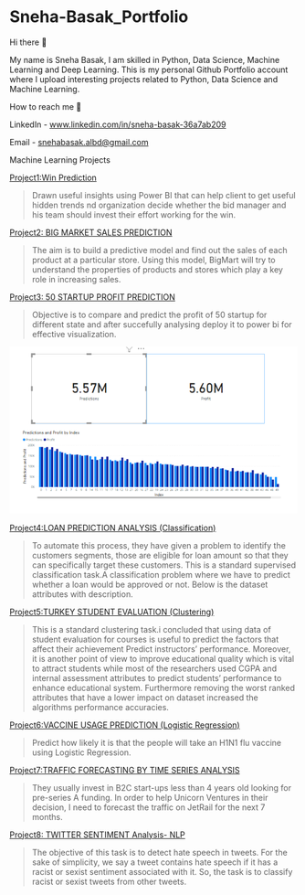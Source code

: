 # Sneha-Basak_Portfolio
Hi there 👋

My name is Sneha Basak, I am skilled in Python, Data Science, Machine Learning and Deep Learning. This is my personal Github Portfolio account where I upload interesting projects related to Python, Data Science and Machine Learning.

How to reach me 📱

LinkedIn - www.linkedin.com/in/sneha-basak-36a7ab209

Email - snehabasak.albd@gmail.com







Machine Learning Projects

[Project1:Win Prediction](https://github.com/Sneha05-analytic/Machine-Learning-Projects/blob/main/Win%20Prediction%20Analytics.pbix)

>Drawn useful insights using Power BI that can help client to get useful hidden trends nd organization decide whether the bid manager and his team should invest their effort working for the win.

[Project2: BIG MARKET SALES PREDICTION](https://github.com/Sneha05-analytic/Machine-Learning-Projects/blob/main/BIG%20MARKET%20sales%20prediction.ipynb)
 
> The aim is to build a predictive model and find out the sales of each product at a particular store.
> Using this model, BigMart will try to understand the properties of products and stores which play a key role in increasing sales.

[Project3: 50 STARTUP PROFIT PREDICTION](https://github.com/Sneha05-analytic/Machine-Learning-Projects/blob/main/50%20STARTUP%20PROFIT%20PREDICTION%202.ipynb)

> Objective is to compare and predict the profit of 50 startup for different state and after succefully analysing deploy it to power bi for effective visualization.


![](https://github.com/Sneha05-analytic/Sneha-Basak_Portfolio/blob/main/IMAGE/Capture.PNG)

[Project4:LOAN PREDICTION ANALYSIS (Classification)](https://github.com/Sneha05-analytic/Machine-Learning-Projects/blob/main/Loan%20prediction%20analysis%20%2Cclassification.ipynb)

> To automate this process, they have given a problem to identify the customers segments, those are eligible for loan amount so that they can specifically target these customers.
> This is a standard supervised classification task.A classification problem where we have to predict whether a loan would be approved or not. Below is the dataset attributes with   description.

[Project5:TURKEY STUDENT EVALUATION (Clustering)](https://github.com/Sneha05-analytic/Machine-Learning-Projects/blob/main/Turkey%20student%20evaluation%20.ipynb)

> This is a standard clustering task.i concluded that using data of student evaluation for courses is useful to predict the factors that affect their
  achievement 
> Predict instructors’ performance. Moreover, it is another point of view to improve educational quality which is vital to attract students while most of the researchers used CGPA   and internal assessment attributes to predict students’ performance to enhance educational system. 
> Furthermore removing the worst ranked attributes that have a lower impact on dataset increased the algorithms performance accuracies.

[Project6:VACCINE USAGE PREDICTION (Logistic Regression)](https://github.com/Sneha05-analytic/Machine-Learning-Projects/blob/main/Vaccine%20Usage%20Prediction%20LOGISTIC%20REGRESSION.ipynb)

> Predict how likely it is that the people will take an H1N1 flu vaccine using Logistic Regression.

[Project7:TRAFFIC FORECASTING BY TIME SERIES ANALYSIS](https://github.com/Sneha05-analytic/Machine-Learning-Projects/blob/main/Traffic%20forecasting%20by%20Time%20series%20analysis.ipynb)

> They usually invest in B2C start-ups less than 4 years old looking for pre-series A funding. In order to help Unicorn Ventures in their decision, I need to forecast the           traffic on JetRail for the next 7 months.

[Project8: TWITTER SENTIMENT Analysis- NLP](https://github.com/Sneha05-analytic/Machine-Learning-Projects/blob/main/Twitter%20sentiment%20analysis-%20NLP%20.ipynb)

> The objective of this task is to detect hate speech in tweets. For the sake of simplicity, we say a tweet contains hate speech if it has a racist or sexist sentiment             associated  with it. So, the task is to classify racist or sexist tweets from other tweets.

